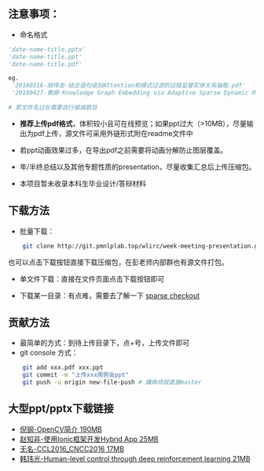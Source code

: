 ## 注意事项：

- 命名格式

```python
'date-name-title.pptx'
'date-name-title.ppt'
'date-name-title.pdf'

eg.
 '20180316-胡伟龙-结合语句级别Attention和模式过滤的远程监督实体关系抽取.pdf'
 '20180427-黄婷-Knowledge Graph Embedding via Adaptive Sparse Dynamic Mapping Matrix.pdf'
 
# 若文件名过长需要自行缩减题目
```

- **推荐上传pdf格式**，体积较小且可在线预览；如果ppt过大（>10MB），尽量输出为pdf上传，源文件可采用外链形式附在readme文件中

- 若ppt动画效果过多，在导出pdf之前需要将动画分解防止图层覆盖。

- 年/半终总结以及其他专题性质的presentation，尽量收集汇总后上传压缩包。

- 本项目暂未收录本科生毕业设计/答辩材料



## 下载方法

- 批量下载：

```sh
    git clone http://git.pmnlplab.top/wlirc/week-meeting-presentation.git
```
也可以点击下载按钮直接下载压缩包，在彭老师内部群也有源文件打包。



- 单文件下载：直接在文件页面点击下载按钮即可

- 下载某一目录：有点难，需要去了解一下 [sparse checkout](https://stackoverflow.com/questions/600079/how-do-i-clone-a-subdirectory-only-of-a-git-repository/13738951#13738951)



## 贡献方法

- 最简单的方式：到待上传目录下，点+号，上传文件即可
- git console 方式：

```sh
    git add xxx.pdf xxx.ppt
    git commit -m "上传xxx周例会ppt"
    git push -u origin new-file-push # 嫌麻烦就直接master
```





## 大型ppt/pptx下载链接

- [倪钢-OpenCV简介 190MB](http://okqi2ipwh.bkt.clouddn.com/20180118-%E5%80%AA%E9%92%A2-OpenCV%E7%AE%80%E4%BB%8B.pptx)
- [赵知非-使用Ionic框架开发Hybrid App 25MB](http://okqi2ipwh.bkt.clouddn.com/20171103-%E8%B5%B5%E7%9F%A5%E9%9D%9E-%E4%BD%BF%E7%94%A8Ionic%E6%A1%86%E6%9E%B6%E5%BC%80%E5%8F%91Hybrid%20App.pptx)
- [无名-CCL2016_CNCC2016 17MB](http://okqi2ipwh.bkt.clouddn.com/20161028-%E6%97%A0%E5%90%8D-CCL2016_CNCC2016.ppt)
- [韩玮光-Human-level control through deep reinforcement learning 21MB](http://okqi2ipwh.bkt.clouddn.com/20161028-%E6%97%A0%E5%90%8D-CCL2016_CNCC2016.ppt)